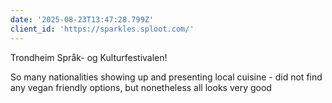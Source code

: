 ```yaml
---
date: '2025-08-23T13:47:28.799Z'
client_id: 'https://sparkles.sploot.com/'
---
```

Trondheim Språk- og Kulturfestivalen!

So many nationalities showing up and presenting local cuisine - did not find any vegan friendly options, but nonetheless all looks very good 
